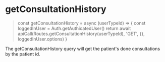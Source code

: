 # getConsultationHistory

> const getConsultationHistory = async (userTypeId) => {
  const loggedInUser = Auth.getAuthicatedUser()
  return await apiCall(Routes.getConsultationHistory(userTypeId), 'GET', {}, loggedInUser.options)
}

The getConsultationHistory query will get the patient's done consultations by the patient id.
